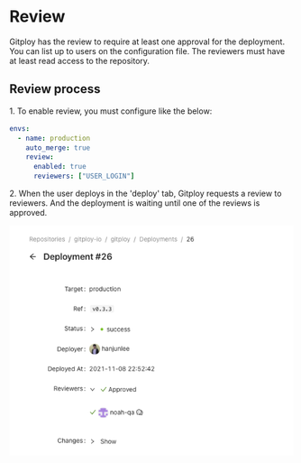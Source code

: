 # Review

Gitploy has the review to require at least one approval for the deployment. You can list up to users on the configuration file. The reviewers must have at least read access to the repository. 

## Review process

1\. To enable review, you must configure like the below:

```yaml
envs:
  - name: production
    auto_merge: true
    review:
      enabled: true
      reviewers: ["USER_LOGIN"]
```

2\. When the user deploys in the 'deploy' tab, Gitploy requests a review to reviewers. And the deployment is waiting until one of the reviews is approved.

![review](../images/review.png)
